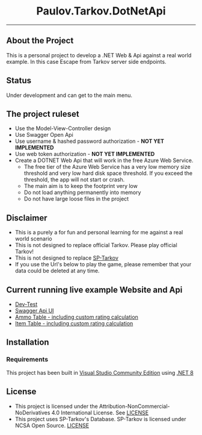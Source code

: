 <div align=center style="text-align: center">
<h1 style="text-align: center"> Paulov.Tarkov.DotNetApi </h1>

</div>

---

## About the Project
This is a personal project to develop a .NET Web & Api against a real world example. In this case Escape from Tarkov server side endpoints.

## Status
Under development and can get to the main menu.

## The project ruleset
- Use the Model-View-Controller design
- Use Swagger Open Api
- Use username & hashed password authorization - **NOT YET IMPLEMENTED**
- Use web token authorization - **NOT YET IMPLEMENTED**
- Create a DOTNET Web Api that will work in the free Azure Web Service. 
  - The free tier of the Azure Web Service has a very low memory size threshold and very low hard disk space threshold. If you exceed the threshold, the app will not start or crash. 
  - The main aim is to keep the footprint very low 
  - Do not load anything permanently into memory
  - Do not have large loose files in the project

## Disclaimer
- This is a purely a for fun and personal learning for me against a real world scenario
- This is not designed to replace official Tarkov. Please play official Tarkov!
- This is not designed to replace [SP-Tarkov](https://github.com/sp-tarkov)
- If you use the Url's below to play the game, please remember that your data could be deleted at any time.

## Current running live example Website and Api
- [Dev-Test](https://paulovtarkovdotnetapi-linux-dev.azurewebsites.net)
- [Swagger Api UI](https://paulovtarkovdotnetapi-linux-dev.azurewebsites.net/swagger/index.html)
- [Ammo Table - including custom rating calculation](https://paulovtarkovdotnetapi-linux-dev.azurewebsites.net/ammo)
- [Item Table - including custom rating calculation](https://paulovtarkovdotnetapi-linux-dev.azurewebsites.net/items)

## Installation

### Requirements

This project has been built in [Visual Studio Community Edition](https://visualstudio.microsoft.com/vs/community/) using [.NET 8](https://dotnet.microsoft.com/en-us/)

## License

- This project is licensed under the Attribution-NonCommercial-NoDerivatives 4.0 International License. See [LICENSE](LICENSE.md)
- This project uses SP-Tarkov's Database. SP-Tarkov is licensed under NCSA Open Source. [LICENSE](https://github.com/sp-tarkov/server/blob/master/LICENSE.md)


<!-- MARKDOWN LINKS & IMAGES -->
[contributors-shield]: https://img.shields.io/github/contributors/paulov-t/Paulov.Tarkov.DotNetApi.svg?style=for-the-badge

[forks-shield]: https://img.shields.io/github/forks/paulov-t/Paulov.Tarkov.DotNetApi.svg?style=for-the-badge&color=%234c1

[forks-url]: https://github.com/paulov-t/Paulov.Tarkov.DotNetApi/network/members

[stars-shield]: https://img.shields.io/github/stars/paulov-t/Paulov.Tarkov.DotNetApi?style=for-the-badge&color=%234c1

[stars-url]: https://github.com/paulov-t/Paulov.Tarkov.DotNetApi/stargazers

[downloads-total-shield]: https://img.shields.io/github/downloads/paulov-t/Paulov.Tarkov.DotNetApi/total?style=for-the-badge

[downloads-latest-shield]: https://img.shields.io/github/downloads/paulov-t/Paulov.Tarkov.DotNetApi/latest/total?style=for-the-badge

